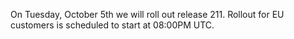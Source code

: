 
On Tuesday, October 5th we will roll out release 211. Rollout for EU customers is scheduled to start at 08:00PM UTC.
